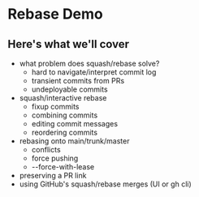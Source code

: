 # Rebase Demo

## Here's what we'll cover

 - what problem does squash/rebase solve?
   - hard to navigate/interpret commit log
   - transient commits from PRs
   - undeployable commits
 - squash/interactive rebase
   - fixup commits
   - combining commits
   - editing commit messages
   - reordering commits
 - rebasing onto main/trunk/master
   - conflicts
   - force pushing
   - --force-with-lease
 - preserving a PR link
 - using GitHub's squash/rebase merges (UI or gh cli)
